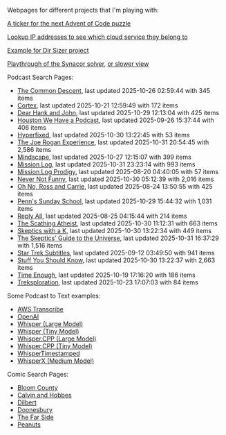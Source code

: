 Webpages for different projects that I'm playing with:

[A ticker for the next Advent of Code puzzle](https://seligman.github.io/aoc_ticker.html)

[Lookup IP addresses to see which cloud service they belong to](https://seligman.github.io/cloud-ips/index.html)

[Example for Dir Sizer project](https://seligman.github.io/dir_sizer/cost_example.html)

[Playthrough of the Synacor solver](https://seligman.github.io/synacor/run_script_speed.html), [or slower view](https://seligman.github.io/synacor/run_script.html)

Podcast Search Pages:
<!-- Podcasts Start -->
* [The Common Descent](https://seligman.github.io/podcasts/common_descent/common_descent.html), last updated 2025-10-26 02:59:44 with 345 items
* [Cortex](https://seligman.github.io/podcasts/cortex_pod/cortex_pod.html), last updated 2025-10-21 12:59:49 with 172 items
* [Dear Hank and John](https://seligman.github.io/podcasts/hank_and_john/hank_and_john.html), last updated 2025-10-29 12:13:04 with 425 items
* [Houston We Have a Podcast](https://seligman.github.io/podcasts/houston_we_have_a_podcast/houston_we_have_a_podcast.html), last updated 2025-09-26 15:37:44 with 406 items
* [Hyperfixed](https://seligman.github.io/podcasts/hyperfixed/hyperfixed.html), last updated 2025-10-30 13:22:45 with 53 items
* [The Joe Rogan Experience](https://seligman.github.io/podcasts/jre/jre.html), last updated 2025-10-31 20:54:45 with 2,586 items
* [Mindscape](https://seligman.github.io/podcasts/mindscape/mindscape.html), last updated 2025-10-27 12:15:07 with 399 items
* [Mission Log](https://seligman.github.io/podcasts/mission_log/mission_log.html), last updated 2025-10-31 23:23:14 with 993 items
* [Mission Log Prodigy](https://seligman.github.io/podcasts/ml_prodigy/ml_prodigy.html), last updated 2025-08-20 04:40:05 with 57 items
* [Never Not Funny](https://seligman.github.io/podcasts/nevernotfunny/nevernotfunny.html), last updated 2025-10-30 05:12:39 with 2,016 items
* [Oh No, Ross and Carrie](https://seligman.github.io/podcasts/oh_no/oh_no.html), last updated 2025-08-24 13:50:55 with 425 items
* [Penn's Sunday School](https://seligman.github.io/podcasts/penn_sunday_school/penn_sunday_school.html), last updated 2025-10-29 15:44:32 with 1,031 items
* [Reply All](https://seligman.github.io/podcasts/reply_all/reply_all.html), last updated 2025-08-25 04:15:44 with 214 items
* [The Scathing Atheist](https://seligman.github.io/podcasts/scathing/scathing.html), last updated 2025-10-30 11:12:31 with 663 items
* [Skeptics with a K](https://seligman.github.io/podcasts/swak/swak.html), last updated 2025-10-30 13:22:34 with 449 items
* [The Skeptics' Guide to the Universe](https://seligman.github.io/podcasts/sgu/sgu.html), last updated 2025-10-31 16:37:29 with 1,516 items
* [Star Trek Subtitles](https://seligman.github.io/star_trek_subtitles/star_trek_subtitles.html), last updated 2025-09-12 03:49:50 with 941 items
* [Stuff You Should Know](https://seligman.github.io/podcasts/stuff_know/stuff_know.html), last updated 2025-10-30 13:22:37 with 2,663 items
* [Time Enough](https://seligman.github.io/podcasts/time_enough/time_enough.html), last updated 2025-10-19 17:16:20 with 186 items
* [Treksploration](https://seligman.github.io/podcasts/treksploration/treksploration.html), last updated 2025-10-23 17:07:03 with 84 items
<!-- Podcasts End -->

Some Podcast to Text examples:
* [AWS Transcribe](https://seligman.github.io/podcast_to_text/Example-Results-AWS-Transcribe.html)
* [OpenAI](https://seligman.github.io/podcast_to_text/Example-Results-OpenAI.html)
* [Whisper (Large Model)](https://seligman.github.io/podcast_to_text/Example-Results-Whisper-Large.html)
* [Whisper (Tiny Model)](https://seligman.github.io/podcast_to_text/Example-Results-Whisper-Tiny.html)
* [Whisper.CPP (Large Model)](https://seligman.github.io/podcast_to_text/Example-Results-Whisper_CPP-Large.html)
* [Whisper.CPP (Tiny Model)](https://seligman.github.io/podcast_to_text/Example-Results-Whisper_CPP-Tiny.html)
* [WhisperTimestamped](https://seligman.github.io/podcast_to_text/Example-Results-WhisperTimestamped-Medium.html)
* [WhisperX (Medium Model)](https://seligman.github.io/podcast_to_text/Example-Results-WhisperX-Medium.html)

Comic Search Pages:
* [Bloom County](https://seligman.github.io/comics/bloom_county.html)
* [Calvin and Hobbes](https://seligman.github.io/comics/calvin_and_hobbes.html)
* [Dilbert](https://seligman.github.io/comics/dilbert.html)
* [Doonesbury](https://seligman.github.io/comics/doonesbury.html)
* [The Far Side](https://seligman.github.io/comics/far_side.html)
* [Peanuts](https://seligman.github.io/comics/peanuts.html)
